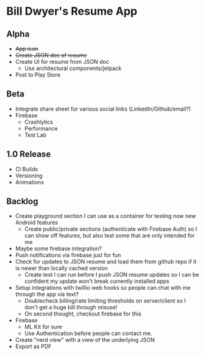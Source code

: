 # Bill Dwyer's Resume App

## Alpha

- ~~App icon~~
- ~~Create JSON doc of resume~~
- Create UI for resume from JSON doc
  - Use architectural components/jetpack
- Post to Play Store

## Beta

- Integrate share sheet for various social links (LinkedIn/Github/email?)
- Firebase
  - Crashlytics
  - Performance
  - Test Lab

## 1.0 Release

- CI Builds
- Versioning
- Animations


## Backlog

- Create playground section I can use as a container for testing now new Android features
  - Create public/private sections (authenticate with Firebase Auth) so I can show off features, but also test some that are only intended for me
- Maybe some firebase integration?
- Push notifications via firebase just for fun
- Check for updates to JSON resume and load them from github repo if it is newer than locally cached version
  - Create test I can run before I push JSON resume updates so I can be confident my update won't break currently installed apps
- Setup integrations with twillio web hooks so people can chat with me through the app via text?
  - Doublecheck billing/rate limiting thresholds on server/client so I don't get a huge bill through misuse!
  - On second thought, checkout firebase for this
- Firebase 
  - ML Kit for sure
  - Use Authentication before people can contact me.
- Create "nerd view" with a view of the underlying JSON
- Export as PDF